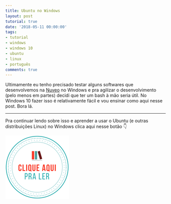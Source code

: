 ```yaml
---
title: Ubuntu no Windows
layout: post
tutorial: true
date: '2018-05-11 00:00:00'
tags:
- tutorial
- windows
- windows 10
- ubuntu
- linux
- português
comments: true
---
```


Ultimamente eu tenho precisado testar alguns softwares que desenvolvemos na [Nuveo](https://nuveo.ai) no Windows e pra agilizar o desenvolvimento (pelo menos em partes) decidi que ter um bash à mão seria útil. No Windows 10 fazer isso é relativamente fácil e vou ensinar como aqui nesse post. Bora lá.

---

Pra continuar lendo sobre isso e aprender a usar o Ubuntu (e outras distribuições Linux) no Windows clica aqui nesse botão 👇

[![clique aqui para ler](/assets/img/clique-aqui-para-ler.png)](https://medium.com/test-after-deploy/ubuntu-no-windows-d71c53ebe402)

